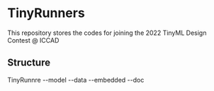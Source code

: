 # TinyRunners
This repository stores the codes for joining the 2022 TinyML Design Contest @ ICCAD

## Structure

TinyRunnre
--model
--data
--embedded
--doc
